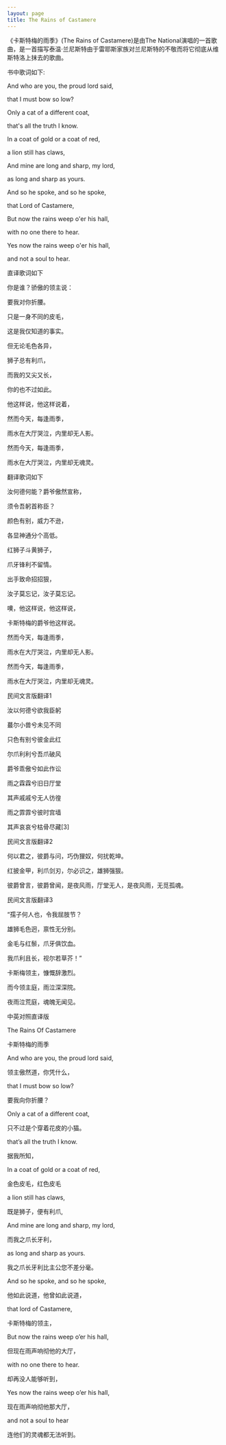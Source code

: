 ```yaml
---
layout: page
title: The Rains of Castamere
---
```


《卡斯特梅的雨季》(The Rains of Castamere)是由The National演唱的一首歌曲，是一首描写泰温·兰尼斯特由于雷耶斯家族对兰尼斯特的不敬而将它彻底从维斯特洛上抹去的歌曲。

书中歌词如下:

And who are you, the proud lord said,  

that I must bow so low?  

Only a cat of a different coat,  

that's all the truth I know.  

In a coat of gold or a coat of red,  

a lion still has claws,  

And mine are long and sharp, my lord,  

as long and sharp as yours.  



And so he spoke, and so he spoke,  

that Lord of Castamere,  

But now the rains weep o'er his hall,  

with no one there to hear.  

Yes now the rains weep o'er his hall,  

and not a soul to hear. 

直译歌词如下

你是谁？骄傲的领主说：

要我对你折腰。

只是一身不同的皮毛，

这是我仅知道的事实。

但无论毛色各异，

狮子总有利爪，

而我的又尖又长，

你的也不过如此。

他这样说，他这样说着，

然而今天，每逢雨季，

雨水在大厅哭泣，内里却无人影。

然而今天，每逢雨季，

雨水在大厅哭泣，内里却无魂灵。

翻译歌词如下

汝何德何能？爵爷傲然宣称，

须令吾躬首称臣？

颜色有别，威力不逊，

各显神通分个高低。

红狮子斗黄狮子，

爪牙锋利不留情。

出手致命招招狠，

汝子莫忘记，汝子莫忘记。

噢，他这样说，他这样说，

卡斯特梅的爵爷他这样说。

然而今天，每逢雨季，

雨水在大厅哭泣，内里却无人影。

然而今天，每逢雨季，

雨水在大厅哭泣，内里却无魂灵。

民间文言版翻译1

汝以何德兮欲我臣躬

蕞尔小兽兮未见不同

只色有别兮彼金此红

尔爪利利兮吾爪破风

爵爷乖傲兮如此作讼

雨之霖霖兮旧日厅堂

其声戚戚兮无人彷徨

雨之霏霏兮彼时宫墙

其声哀哀兮枯骨尽藏[3]  

民间文言版翻译2

何以君之，彼爵与问，巧伪狸奴，何扰乾坤。

红披金甲，利爪剑刃，尔必识之，雄狮强狠。

彼爵曾言，彼爵曾闻，是夜风雨，厅堂无人，是夜风雨，无觅孤魂。

民间文言版翻译3

“孺子何人也，令我屈肢节？

雄狮毛色迥，禀性无分别。

金毛与红鬃，爪牙俱饮血。

我爪利且长，视尔若草芥！”

卡斯梅领主，慷慨辞激烈。

而今领主庭，雨泣深深院。

夜雨泣荒庭，魂魄无闻见。

中英对照直译版

The Rains Of Castamere

卡斯特梅的雨季

And who are you, the proud lord said,

领主傲然道，你凭什么，

that I must bow so low?

要我向你折腰？

Only a cat of a different coat,

只不过是个穿着花皮的小猫。

that’s all the truth I know.

据我所知，

In a coat of gold or a coat of red,

金色皮毛，红色皮毛

a lion still has claws,

既是狮子，便有利爪,

And mine are long and sharp, my lord,

而我之爪长牙利，

as long and sharp as yours.

我之爪长牙利比主公您不差分毫。

And so he spoke, and so he spoke,

他如此说道，他曾如此说道，

that lord of Castamere,

卡斯特梅的领主，

But now the rains weep o’er his hall,

但现在雨声响彻他的大厅，

with no one there to hear.

却再没人能够听到，

Yes now the rains weep o’er his hall,

现在雨声响彻他那大厅，

and not a soul to hear

连他们的灵魂都无法听到。

